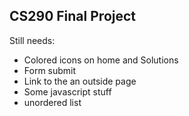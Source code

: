 ## CS290 Final Project


Still needs:
* Colored icons on home and Solutions
* Form submit
* Link to the an outside page
* Some javascript stuff
* unordered list
